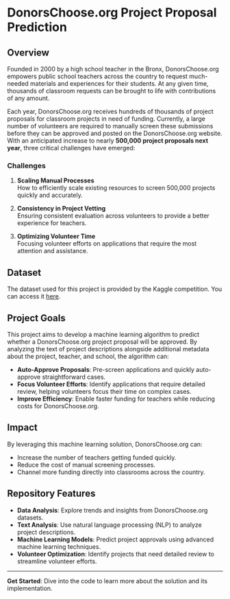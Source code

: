 # DonorsChoose.org Project Proposal Prediction

## Overview

Founded in 2000 by a high school teacher in the Bronx, DonorsChoose.org empowers public school teachers across the country to request much-needed materials and experiences for their students. At any given time, thousands of classroom requests can be brought to life with contributions of any amount.

Each year, DonorsChoose.org receives hundreds of thousands of project proposals for classroom projects in need of funding. Currently, a large number of volunteers are required to manually screen these submissions before they can be approved and posted on the DonorsChoose.org website. With an anticipated increase to nearly **500,000 project proposals next year**, three critical challenges have emerged:

### Challenges
1. **Scaling Manual Processes**  
   How to efficiently scale existing resources to screen 500,000 projects quickly and accurately.

2. **Consistency in Project Vetting**  
   Ensuring consistent evaluation across volunteers to provide a better experience for teachers.

3. **Optimizing Volunteer Time**  
   Focusing volunteer efforts on applications that require the most attention and assistance.

## Dataset

The dataset used for this project is provided by the Kaggle competition. You can access it [here](https://www.kaggle.com/c/donorschoose-application-screening/data).


## Project Goals

This project aims to develop a machine learning algorithm to predict whether a DonorsChoose.org project proposal will be approved. By analyzing the text of project descriptions alongside additional metadata about the project, teacher, and school, the algorithm can:

- **Auto-Approve Proposals**: Pre-screen applications and quickly auto-approve straightforward cases.
- **Focus Volunteer Efforts**: Identify applications that require detailed review, helping volunteers focus their time on complex cases.
- **Improve Efficiency**: Enable faster funding for teachers while reducing costs for DonorsChoose.org.

## Impact

By leveraging this machine learning solution, DonorsChoose.org can:
- Increase the number of teachers getting funded quickly.
- Reduce the cost of manual screening processes.
- Channel more funding directly into classrooms across the country.

## Repository Features

- **Data Analysis**: Explore trends and insights from DonorsChoose.org datasets.
- **Text Analysis**: Use natural language processing (NLP) to analyze project descriptions.
- **Machine Learning Models**: Predict project approvals using advanced machine learning techniques.
- **Volunteer Optimization**: Identify projects that need detailed review to streamline volunteer efforts.

---
**Get Started**: Dive into the code to learn more about the solution and its implementation.
